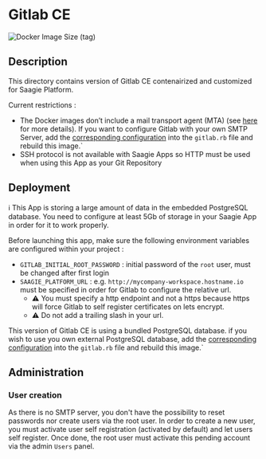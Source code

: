 # Gitlab CE

![Docker Image Size (tag)](https://img.shields.io/docker/image-size/saagie/gitlab/ce-1.0?label=ce-1.0%20image%20size&style=for-the-badge)

## Description
This directory contains version of Gitlab CE contenairized and customized for Saagie Platform.

Current restrictions : 
- The Docker images don’t include a mail transport agent (MTA) (see [here](https://docs.gitlab.com/ee/install/docker.html) for more details). If you want to configure Gitlab with your own SMTP Server, add the [corresponding configuration](https://docs.gitlab.com/omnibus/settings/smtp.html) into the `gitlab.rb` file and rebuild this image.`
- SSH protocol is not available with Saagie Apps so HTTP must be used when using this App as your Git Repository

## Deployment
:information_source: This App is storing a large amount of data in the embedded PostgreSQL database. You need to configure at least 5Gb of storage in your Saagie App in order for it to work properly. 

Before launching this app, make sure the following environment variables are configured within your project : 
- `GITLAB_INITIAL_ROOT_PASSWORD` : initial password of the `root` user, must be changed after first login
- `SAAGIE_PLATFORM_URL` : e.g. `http://mycompany-workspace.hostname.io` must be specified in order for Gitlab to configure the relative url. 
  - :warning: You must specify a http endpoint and not a https because https will force Gitlab to self register certificates on lets encrypt. 
  - :warning: Do not add a trailing slash in your url. 
  
This version of Gitlab CE is using a bundled PostgreSQL database. if you wish to use you own external PostgreSQL database, add the [corresponding configuration](https://docs.gitlab.com/omnibus/settings/database.html#using-a-non-packaged-postgresql-database-management-server) into the `gitlab.rb` file and rebuild this image.`

## Administration

### User creation
As there is no SMTP server, you don't have the possibility to reset passwords nor create users via the root user.
In order to create a new user, you must activate user self registration (activated by default) and let users self register. Once done, the root user must activate this pending account via the admin `Users` panel.

